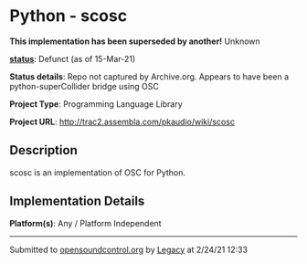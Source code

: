 # Python - scosc

**This implementation has been superseded by another!**
Unknown

**[status](https://ccrma.stanford.edu/~matt/OSC/implementation-status.html)**: Defunct (as of 15-Mar-21)

**Status details**: 
Repo not captured by Archive.org.  Appears to have been a python-superCollider bridge using OSC

**Project Type**: Programming Language Library

**Project URL**: <http://trac2.assembla.com/pkaudio/wiki/scosc>

## Description

scosc is an implementation of OSC for Python.

## Implementation Details

**Platform(s)**: Any / Platform Independent

---
Submitted to [opensoundcontrol.org](https://opensoundcontrol.org) by [Legacy](https://web.archive.org) at 2/24/21 12:33

